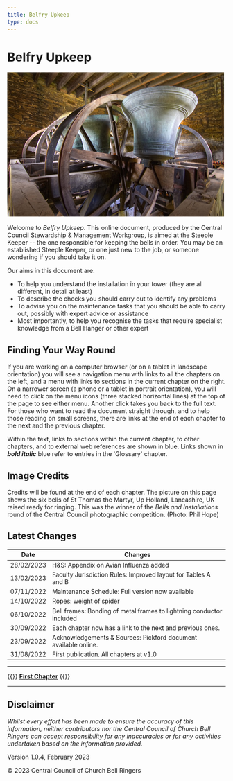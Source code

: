 ```yaml
---
title: Belfry Upkeep
type: docs
---
```




# Belfry Upkeep

![Up Holland bells raised ready for ringing](up-holland-bells.jpg)

Welcome to *Belfry Upkeep*. This online document, produced by the Central Council Stewardship & Management Workgroup, is aimed at the Steeple Keeper -- the one responsible for keeping the bells in order. You may be an established Steeple Keeper, or one just new to the job, or someone wondering if you should take it on.

Our aims in this document are:

- To help you understand the installation in your tower (they are all different, in detail at least)
- To describe the checks you should carry out to identify any problems
- To advise you on the maintenance tasks that you should be able to carry out, possibly with expert advice or assistance
- Most importantly, to help you recognise the tasks that require specialist knowledge from a Bell Hanger or other expert

## Finding Your Way Round

If you are working on a computer browser (or on a tablet in landscape orientation) you will see a navigation menu with links to all the chapters on the left, and a menu with links to sections in the current chapter on the right. On a narrower screen (a phone or a tablet in portrait orientation), you will need to click on the menu icons (three stacked horizontal lines) at the top of the page to see either menu. Another click takes you back to the full text. For those who want to read the document straight through, and to help those reading on small screens, there are links at the end of each chapter to the next and the previous chapter.

Within the text, links to sections within the current chapter, to other chapters, and to external web references are shown in blue. Links shown in ***bold italic*** blue refer to entries in the 'Glossary' chapter.

## Image Credits

Credits will be found at the end of each chapter. The picture on this page shows the six bells of St Thomas the Martyr, Up Holland, Lancashire, UK raised ready for ringing. This was the winner of the *Bells and Installations* round of the Central Council photographic competition. (Photo: Phil Hope)

## Latest Changes

| Date | Changes |
| ---- | ---- |
| 28/02/2023 | H&S: Appendix on Avian Influenza added |
| 13/02/2023 | Faculty Jurisdiction Rules: Improved layout for Tables A and B |
| 07/11/2022 | Maintenance Schedule: Full version now available |
| 14/10/2022 | Ropes: weight of spider |
| 06/10/2022 | Bell frames: Bonding of metal frames to lightning conductor included |
| 30/09/2022 | Each chapter now has a link to the next and previous ones. |
| 23/09/2022 | Acknowledgements & Sources: Pickford document available online. |
| 31/08/2022 | First publication. All chapters at v1.0 |

----

{{<hint info>}}
**[First Chapter](/docs/010-introduction/)**
{{</hint>}}

-----

## Disclaimer

*Whilst every effort has been made to ensure the accuracy of this information, neither contributors nor the Central Council of Church Bell Ringers can accept responsibility for any inaccuracies or for any activities undertaken based on the information provided.*

Version 1.0.4, February 2023

© 2023 Central Council of Church Bell Ringers
